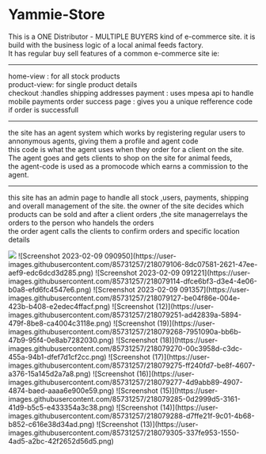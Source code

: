 # Yammie-Store
<p>This is a ONE Distributor - MULTIPLE BUYERS  kind of e-commerce site.
it is build with the business logic of a local animal feeds factory.<br>
It has regular buy sell features of a common e-commerce site ie:
<hr>
 <p>home-view : for all stock products <br>
    product-view: for single product details<br>
    checkout :handles shipping addresses
    payment : uses mpesa api to handle mobile payments
    order success page : gives you a unique refference code if order is successfull 
  </p>
 <hr>
 the site has an agent system which works by registering regular users to annonymous  agents, giving them a profile and agent code<br>
 this code is what the agent uses when they order for a client on the site. The agent goes and gets clients to shop on the site for animal feeds,<br>
 the agent-code is used as a promocode which earns a commission to the agent.
 <hr>
 this site has an admin page to handle all stock ,users, payments, shipping and overall management of the site.
 the owner of the site decides which products can be sold and after a client orders ,the site managerrelays the orders to the person who handels the orders <br>
 the order agent calls the clients to confirm orders and specific location details 
</p>

<img src="Screenshot 2023-02-09 091858](https://user-images.githubusercontent.com/85731257/218079098-ccf3545b-54a9-4668-9ec8-025f9e4431d8.png">
![Screenshot 2023-02-09 090950](https://user-images.githubusercontent.com/85731257/218079106-8dc07581-2621-47ee-aef9-edc6dcd3d285.png)
![Screenshot 2023-02-09 091221](https://user-images.githubusercontent.com/85731257/218079114-dfce6bf3-d3e4-4e06-b0a8-efd6fc4547e6.png)
![Screenshot 2023-02-09 091357](https://user-images.githubusercontent.com/85731257/218079127-be04f86e-004e-423b-b408-e2edec4ffacf.png)
![Screenshot (12)](https://user-images.githubusercontent.com/85731257/218079251-ad42839a-5894-479f-8be8-ca4004c3118e.png)
![Screenshot (19)](https://user-images.githubusercontent.com/85731257/218079268-7951090a-bb6b-47b9-95f4-0e8ab7282030.png)
![Screenshot (18)](https://user-images.githubusercontent.com/85731257/218079270-00c3958d-c3dc-455a-94b1-dfef7d1cf2cc.png)
![Screenshot (17)](https://user-images.githubusercontent.com/85731257/218079275-ff240fd7-be8f-4607-a376-15a145d2a7a8.png)
![Screenshot (16)](https://user-images.githubusercontent.com/85731257/218079277-4d9abb89-4907-4874-baed-aaaa6e900e59.png)
![Screenshot (15)](https://user-images.githubusercontent.com/85731257/218079285-0d2999d5-3161-41d9-b5c5-e433354a3c38.png)
![Screenshot (14)](https://user-images.githubusercontent.com/85731257/218079288-d7ffe21f-9c01-4b68-b852-c616e38d34ad.png)
![Screenshot (13)](https://user-images.githubusercontent.com/85731257/218079305-337fe953-1550-4ad5-a2bc-42f2652d56d5.png)
